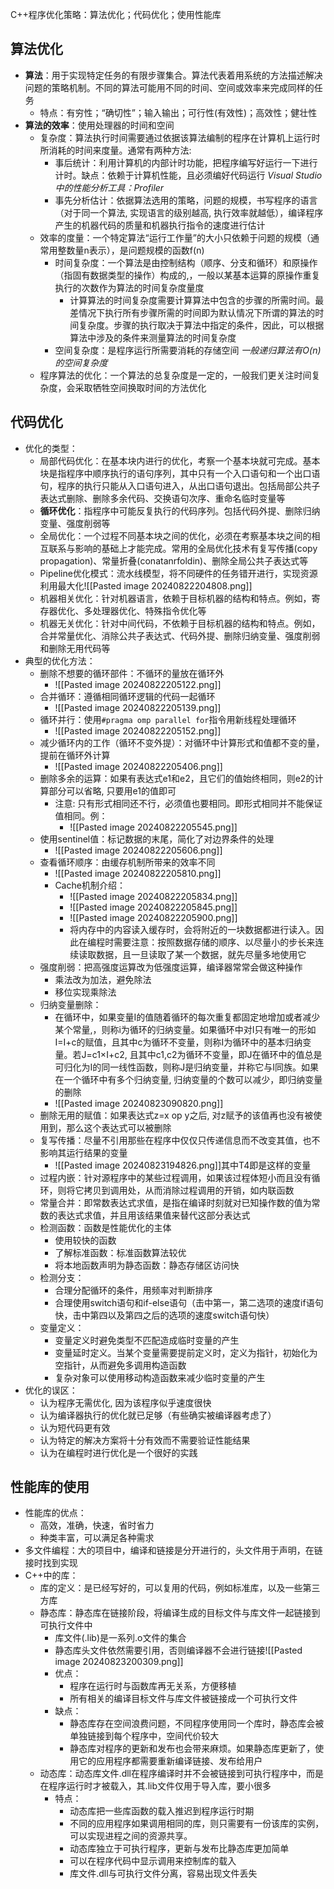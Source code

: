 C++程序优化策略：算法优化；代码优化；使用性能库
## 算法优化
- **算法**：用于实现特定任务的有限步骤集合。算法代表着用系统的方法描述解决问题的策略机制。不同的算法可能用不同的时间、空间或效率来完成同样的任务
    - 特点：有穷性；“确切性”；输入输出；可行性(有效性)；高效性；健壮性
- **算法的效率**：使用处理器的时间和空间
    - 复杂度：算法执行时间需要通过依据该算法编制的程序在计算机上运行时所消耗的时间来度量。通常有两种方法:
        - 事后统计：利用计算机的内部计时功能，把程序编写好运行一下进行计时。缺点：依赖于计算机性能，且必须编好代码运行
          *Visual Studio中的性能分析工具：Profiler*
        - 事先分析估计：依据算法选用的策略，问题的规模，书写程序的语言（对于同一个算法, 实现语言的级别越高, 执行效率就越低），编译程序产生的机器代码的质量和机器执行指令的速度进行估计
    - 效率的度量：一个特定算法“运行工作量”的大小只依赖于问题的规模（通常用整数量n表示），是问题规模的函数f(n)
        - 时间复杂度：一个算法是由控制结构（顺序、分支和循环）和原操作（指固有数据类型的操作）构成的,，一般以某基本运算的原操作重复执行的次数作为算法的时间复杂度量度
             - 计算算法的时间复杂度需要计算算法中包含的步骤的所需时间。最差情况下执行所有步骤所需的时间即为默认情况下所谓的算法的时间复杂度。步骤的执行取决于算法中指定的条件，因此，可以根据算法中涉及的条件来测量算法的时间复杂度
        - 空间复杂度：是程序运行所需要消耗的存储空间
             *一般递归算法有O(n)的空间复杂度*
    - 程序算法的优化：一个算法的总复杂度是一定的，一般我们更关注时间复杂度，会采取牺牲空间换取时间的方法优化
## 代码优化
- 优化的类型：
	- 局部代码优化：在基本块内进行的优化，考察一个基本块就可完成。基本块是指程序中顺序执行的语句序列，其中只有一个入口语句和一个出口语句，程序的执行只能从入口语句进入，从出口语句退出。包括局部公共子表达式删除、删除多余代码、交换语句次序、重命名临时变量等
	- **循环优化**：指程序中可能反复执行的代码序列。包括代码外提、删除归纳变量、强度削弱等
	- 全局优化：一个过程不同基本块之间的优化，必须在考察基本块之间的相互联系与影响的基础上才能完成。常用的全局优化技术有复写传播(copy propagation)、常量折叠(conatanrfoldin)、删除全局公共子表达式等
    - Pipeline优化模式：流水线模型，将不同硬件的任务错开进行，实现资源利用最大化![[Pasted image 20240822204808.png]]
	- 机器相关优化：针对机器语言，依赖于目标机器的结构和特点。例如，寄存器优化、多处理器优化、特殊指令优化等
	- 机器无关优化：针对中间代码，不依赖于目标机器的结构和特点。例如，合并常量优化、消除公共子表达式、代码外提、删除归纳变量、强度削弱和删除无用代码等
- 典型的优化方法：
    - 删除不想要的循环部件：不循环的量放在循环外
	    - ![[Pasted image 20240822205122.png]]
    - 合并循环：遵循相同循环逻辑的代码一起循环
	    - ![[Pasted image 20240822205139.png]]
	- 循环并行：使用`#pragma omp parallel for`指令用新线程处理循环
		- ![[Pasted image 20240822205152.png]]
	- 减少循环内的工作（循环不变外提）：对循环中计算形式和值都不变的量，提前在循环外计算
		- ![[Pasted image 20240822205406.png]]
	- 删除多余的运算：如果有表达式e1和e2，且它们的值始终相同，则e2的计算部分可以省略, 只要用e1的值即可
		- 注意: 只有形式相同还不行，必须值也要相同。即形式相同并不能保证值相同。例：
			- ![[Pasted image 20240822205545.png]]
	- 使用sentinel值：标记数据的末尾，简化了对边界条件的处理
		- ![[Pasted image 20240822205606.png]]
	- 查看循环顺序：由缓存机制所带来的效率不同
		- ![[Pasted image 20240822205810.png]]
		- Cache机制介绍：
			- ![[Pasted image 20240822205834.png]]
			- ![[Pasted image 20240822205845.png]]
			- ![[Pasted image 20240822205900.png]]
			- 将内存中的内容读入缓存时，会将附近的一块数据都进行读入。因此在编程时需要注意：按照数据存储的顺序、以尽量小的步长来连续读取数据，且一旦读取了某一个数据，就先尽量多地使用它
	- 强度削弱：把高强度运算改为低强度运算，编译器常常会做这种操作
		- 乘法改为加法，避免除法
		- 移位实现乘除法
	- 归纳变量删除：
		- 在循环中，如果变量I的值随着循环的每次重复都固定地增加或者减少某个常量,，则称i为循环的归纳变量。如果循环中对I只有唯一的形如I=I+c的赋值，且其中c为循环不变量，则称I为循环中的基本归纳变量。若J=c1×I+c2, 且其中c1,c2为循环不变量，即J在循环中的值总是可归化为I的同一线性函数，则称J是归纳变量，并称它与I同族。如果在一个循环中有多个归纳变量, 归纳变量的个数可以减少，即归纳变量的删除
		- ![[Pasted image 20240823090820.png]]
	- 删除无用的赋值：如果表达式z=x op y之后, 对z赋予的该值再也没有被使用到，那么这个表达式可以被删除
	- 复写传播：尽量不引用那些在程序中仅仅只传递信息而不改变其值，也不影响其运行结果的变量
		- ![[Pasted image 20240823194826.png]]其中T4即是这样的变量
	- 过程内嵌：针对源程序中的某些过程调用，如果该过程体短小而且没有循环，则将它拷贝到调用处，从而消除过程调用的开销，如内联函数
	- 常量合并：即常数表达式求值，是指在编译时刻就对已知操作数的值为常数的表达式求值，并且用该结果值来替代这部分表达式
	- 检测函数：函数是性能优化的主体
		- 使用较快的函数
		- 了解标准函数：标准函数算法较优
		- 将本地函数声明为静态函数：静态存储区访问快
	- 检测分支：
		- 合理分配循环的条件，用频率对判断排序
		- 合理使用switch语句和if-else语句（击中第一，第二选项的速度if语句快，击中第四以及第四之后的选项的速度switch语句快）
	- 变量定义：
		- 变量定义时避免类型不匹配造成临时变量的产生
		- 变量延时定义。当某个变量需要提前定义时，定义为指针，初始化为空指针，从而避免多调用构造函数
		- 复杂对象可以使用移动构造函数来减少临时变量的产生
- 优化的误区：
	- 认为程序无需优化, 因为该程序似乎速度很快
	- 认为编译器执行的优化就已足够（有些确实被编译器考虑了）
	- 认为短代码更有效
	- 认为特定的解决方案将十分有效而不需要验证性能结果
	- 认为在编程时进行优化是一个很好的实践
## 性能库的使用
- 性能库的优点：
    - 高效，准确，快速，省时省力
    - 种类丰富，可以满足各种需求
- 多文件编程：大的项目中，编译和链接是分开进行的，头文件用于声明，在链接时找到实现
- C++中的库：
	- 库的定义：是已经写好的，可以复用的代码，例如标准库，以及一些第三方库
	- 静态库：静态库在链接阶段，将编译生成的目标文件与库文件一起链接到可执行文件中
		- 库文件(.lib)是一系列.o文件的集合
		- 静态库头文件依然需要引用，否则编译器不会进行链接![[Pasted image 20240823200309.png]]
		- 优点：
			- 程序在运行时与函数库再无关系，方便移植
			- 所有相关的编译目标文件与库文件被链接成一个可执行文件
		- 缺点：
			- 静态库存在空间浪费问题，不同程序使用同一个库时，静态库会被单独链接到每个程序中，空间代价较大
	        - 静态库对程序的更新和发布也会带来麻烦。如果静态库更新了，使用它的应用程序都需要重新编译链接、发布给用户
	- 动态库：动态库文件.dll在程序编译时并不会被链接到可执行程序中，而是在程序运行时才被载入，其.lib文件仅用于导入库，要小很多
		- 特点：
			- 动态库把一些库函数的载入推迟到程序运行时期
			- 不同的应用程序如果调用相同的库，则只需要有一份该库的实例，可以实现进程之间的资源共享。
			- 动态库独立于可执行程序，更新与发布比静态库更加简单
			- 可以在程序代码中显示调用来控制库的载入
			- 库文件.dll与可执行文件分离，容易出现文件丢失
